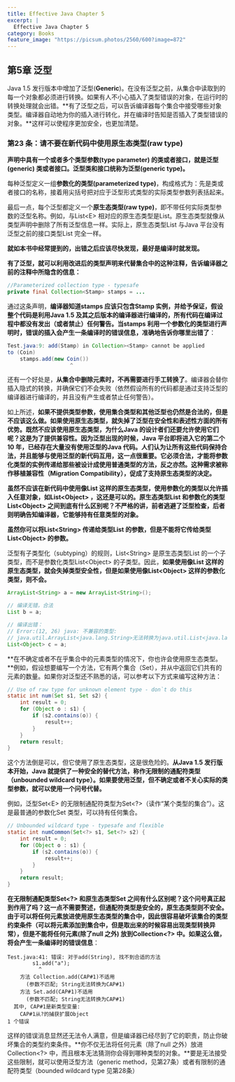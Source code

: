 ```yaml
---
title: Effective Java Chapter 5
excerpt: |
  Effective Java Chapter 5
category: Books
feature_image: "https://picsum.photos/2560/600?image=872"
---
```

## 第5章 泛型

Java 1.5 发行版本中增加了泛型(**Generic**)。在没有泛型之前，从集合中读取到的每一个对象都必须进行转换。如果有人不小心插入了类型错误的对象，在运行时的转换处理就会出错。**有了泛型之后，可以告诉编译器每个集合中接受哪些对象类型。编译器自动地为你的插入进行转化，并在编译时告知是否插入了类型错误的对象。**这样可以使程序更加安全，也更加清楚。

### 第23 条：请不要在新代码中使用原生态类型(raw type)

**声明中具有一个或者多个类型参数(type parameter) 的类或者接口，就是泛型(generic) 类或者接口。**泛型类和接口统称为**泛型(generic type)。**

每种泛型定义一组**参数化的类型(parameterized type)**，构成格式为：先是类或者接口的名称，接着用尖括号把对应于泛型形式类型的实际类型参数列表括起来。

最后一点，每个泛型都定义一个**原生态类型(raw type)**，即不带任何实际类型参数的泛型名称。例如，与List\<E\> 相对应的原生态类型是List。原生态类型就像从类型声明中删除了所有泛型信息一样。实际上，原生态类型List 与Java 平台没有泛型之前的接口类型List 完全一样。

**就如本书中经常提到的，出错之后应该尽快发现，最好是编译时就发现。**

**有了泛型，就可以利用改进后的类型声明来代替集合中的这种注释，告诉编译器之前的注释中所隐含的信息：**

```java
//Parameterized collection type - typesafe
private final Collection<Stamp> stamps = ...
```

通过这条声明，**编译器知道stamps 应该只包含Stamp 实例，并给予保证，假设整个代码是利用Java 1.5 及其之后版本的编译器进行编译的，所有代码在编译过程中都没有发出（或者禁止）任何警告。当stamps 利用一个参数化的类型进行声明时，错误的插入会产生一条编译时的错误信息，准确地告诉你哪里出错了**：

```java
Test.java:9: add(Stamp) in Collection><Stamp> cannot be applied
to (Coin)
	stamps.add(new Coin())
					^
```

还有一个好处是，**从集合中删除元素时，不再需要进行手工转换了**。编译器会替你插入隐式的转换，并确保它们不会失败（依然假设所有的代码都是通过支持泛型的编译器进行编译的，并且没有产生或者禁止任何警告）。

如上所述，**如果不提供类型参数，使用集合类型和其他泛型也仍然是合法的，但是不应该这么做。如果使用原生态类型，就失掉了泛型在安全性和表述性方面的所有优势。既然不应该使用原生态类型，为什么Java 的设计者们还要允许使用它们呢？这是为了提供兼容性。因为泛型出现的时候，Java 平台即将进入它的第二个10 年，已经存在大量没有使用泛型的Java 代码。人们认为让所有这些代码保持合法，并且能够与使用泛型的新代码互用，这一点很重要。它必须合法，才能将参数化类型的实例传递给那些被设计成使用普通类型的方法，反之亦然。这种需求被称作移植兼容性（Migration Compatibility），促成了支持原生态类型的决定。**

**虽然不应该在新代码中使用像List 这样的原生态类型，使用参数化的类型以允许插入任意对象，如List\<Object\> ，这还是可以的。原生态类型List 和参数化的类型List\<Object\> 之间到底有什么区别呢？不严格的讲，前者逃避了泛型检查，后者则明确告知编译器，它能够持有任意类型的对象。**

**虽然你可以将List\<String\> 传递给类型List 的参数，但是不能将它传给类型List\<Object\> 的参数。**

泛型有子类型化（subtyping）的规则，List\<String\> 是原生态类型List 的一个子类型，而不是参数化类型List\<Object\> 的子类型。因此，**如果使用像List 这样的原生态类型，就会失掉类型安全性，但是如果使用像List\<Object\> 这样的参数化类型，则不会。**

```java
ArrayList<String> a = new ArrayList<String>();

// 编译无错，合法
List b = a;

// 编译出错：
// Error:(12, 26) java: 不兼容的类型: 
// java.util.ArrayList<java.lang.String>无法转换为java.util.List<java.lang.Object>
List<Object> c = a;
```

**在不确定或者不在乎集合中的元素类型的情况下，你也许会使用原生态类型。**例如，假设想要编写一个方法，它有两个集合（Set），并从中返回它们共有的元素的数量。如果你对泛型还不熟悉的话，可以参考以下方式来编写这种方法：

```java
// Use of raw type for unknown element type - don`t do this
static int num(Set s1, Set s2) {
    int result = 0;
    for (Object o : s1) {
        if (s2.contains(o)) {
            result++;
        }
    }
    return result;
}
```

这个方法倒是可以，但它使用了原生态类型，这是很危险的。**从Java 1.5 发行版本开始，Java 就提供了一种安全的替代方法，称作无限制的通配符类型（unbounded wildcard type）。如果要使用泛型，但不确定或者不关心实际的类型参数，就可以使用一个问号代替。**

例如，泛型Set\<E\> 的无限制通配符类型为Set\<?\>（读作“某个类型的集合”）。这是最普通的参数化Set 类型，可以持有任何集合。

```java
// Unbounded wildcard type - typesafe and flexible
static int numCommon(Set<?> s1, Set<?> s2) {
    int result = 0;
    for (Object o : s1) {
        if (s2.contains(o)) {
            result++;
        }
    }
    return result;
}
```

**在无限制通配类型Set\<?\> 和原生态类型Set 之间有什么区别呢？这个问号真正起到作用了吗？这一点不需要赘述，但通配符类型是安全的，原生态类型则不安全。由于可以将任何元素放进使用原生态类型的集合中，因此很容易破坏该集合的类型约束条件（可以将元素添加到集合中，但是取出来的时候容易出现类型转换异常），但是不能将任何元素(除了null 之外) 放到Collection\<?\> 中。如果这么做，将会产生一条编译时的错误信息**：

```
Test.java:41: 错误: 对于add(String), 找不到合适的方法
        s1.add("a");
          ^
    方法 Collection.add(CAP#1)不适用
      (参数不匹配; String无法转换为CAP#1)
    方法 Set.add(CAP#1)不适用
      (参数不匹配; String无法转换为CAP#1)
  其中, CAP#1是新类型变量:
    CAP#1从?的捕获扩展Object
1 个错误
```

这样的错误消息显然还无法令人满意，但是编译器已经尽到了它的职责，防止你破坏集合的类型约束条件。**你不仅无法将任何元素（除了null 之外）放进Collection\<?\> 中，而且根本无法猜测你会得到哪种类型的对象。**要是无法接受这些限制，就可以使用泛型方法（generic method，见第27条）或者有限制的通配符类型（bounded wildcard type 见第28条）

